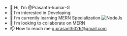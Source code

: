 - 👋 Hi, I’m @Prasanth-kumar-G
- 👀 I’m interested in Developing
- 🌱 I’m currently learning  MERN Specialization ![NodeJs](http://url/to/img.png)
- 💞️ I’m looking to collaborate on MERN
- 📫 How to reach me g.prasanth026@gmail.com

<!---
Prasanth-kumar-G/Prasanth-kumar-G is a ✨ special ✨ repository because its `README.md` (this file) appears on your GitHub profile.
You can click the Preview link to take a look at your changes.
--->
